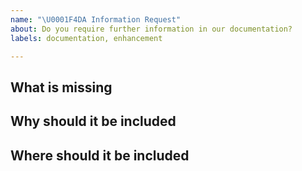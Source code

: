 ```yaml
---
name: "\U0001F4DA Information Request"
about: Do you require further information in our documentation?
labels: documentation, enhancement

---
```

<!--
Thanks for pointing us to missing information 🙌 ❤️

Before opening a new issue, please make sure that we do not have any duplicates already open. You can ensure this by searching the issue list for this repository. If there is a duplicate, please close your issue and add a comment to the existing issue instead.

To browse existing issues by category, please see these overview issues: https://github.com/corona-warn-app/cwa-wishlist/issues/337

Specifically, please check if your suggestion has already been raised here: https://github.com/corona-warn-app/cwa-wishlist/issues/394
-->

## What is missing
<!-- Outline the information that you would like to see added. Please be rather specific (e.g., not only 'more information about', but what exactly is missing). -->

## Why should it be included
<!-- Which aspects of the corona warn app project cannot be properly understood without this information? -->

## Where should it be included
<!-- If you think the information should be part of a specific existing document, please let us know. -->
